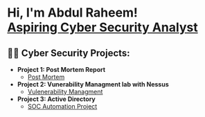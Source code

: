 <h1>Hi, I'm Abdul Raheem! <br/><a href="https://github.com/ARaheeem"> Aspiring Cyber Security Analyst</a>

<h2>👨‍💻 Cyber Security Projects:</h2>

- <b>Project 1: Post Mortem Report</b>
  - [Post Mortem ](https://github.com/ARaheeem/Comprehensive-Post-Mortem-Report/blob/main/README.md)
- <b>Project 2: Vunerability Managment lab with Nessus</b>
  - [Vulenerability Managment ](https://github.com/ARaheeem/Vulnerability-Management-using-Nessus/blob/main/README.md)
- <b>Project 3: Active Directory</b>
  - [SOC Automation Project](https://github.com/ARaheeem/Active-Directory)
